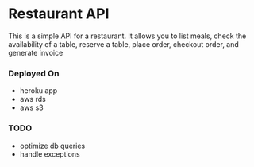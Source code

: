 # Restaurant API
This is a simple API for a restaurant. It allows you to 
list meals, check the availability of a table, reserve a table, place order, checkout order, and generate invoice

### Deployed On
* heroku app
* aws rds
* aws s3

### TODO
* optimize db queries
* handle exceptions

